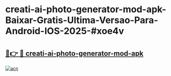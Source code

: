# creati-ai-photo-generator-mod-apk-Baixar-Gratis-Ultima-Versao-Para-Android-IOS-2025-#xoe4v

# <h2><a href="https://ainizakaria.my?title=creati-ai-photo-generator-mod-apk&ref=22M">🔗👉 🔴 creati-ai-photo-generator-mod-apk</a></h2>

[![acn](https://github.com/user-attachments/assets/0f9c940e-d8b0-45ae-aac7-cd30a18b3e1c)](https://ainizakaria.my?title=creati-ai-photo-generator-mod-apk&ref=22M)

